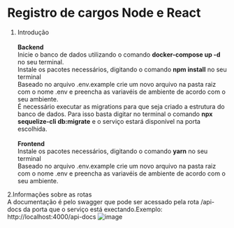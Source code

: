 # Registro de cargos Node e React

1. Introdução<br/><br/>
**Backend**<br/>
Inicie o banco de dados utilizando o comando **docker-compose up -d** no seu terminal.<br/>
Instale os pacotes necessários, digitando o comando **npm install** no seu terminal<br/>
Baseado no arquivo .env.example crie um novo arquivo na pasta raiz com o nome .env e preencha as variavéis de ambiente de acordo com o seu ambiente.<br/>
É necessário executar as migrations para que seja criado a estrutura do banco de dados. Para isso basta digitar no terminal o comando **npx sequelize-cli db:migrate** e o serviço estará disponível na porta escolhida.<br/><br/>
**Frontend**<br/>
Instale os pacotes necessários, digitando o comando **yarn** no seu terminal<br/>
Baseado no arquivo .env.example crie um novo arquivo na pasta raiz com o nome .env e preencha as variavéis de ambiente de acordo com o seu ambiente.<br/>

2.Informações sobre as rotas<br/>
A documentação é pelo swagger que pode ser acessado pela rota /api-docs da porta que o serviço está exectando.Exemplo: http://localhost:4000/api-docs
![image](https://user-images.githubusercontent.com/74276580/163738752-16f411e6-d44c-4def-a1ce-8b9b8535121b.png)
